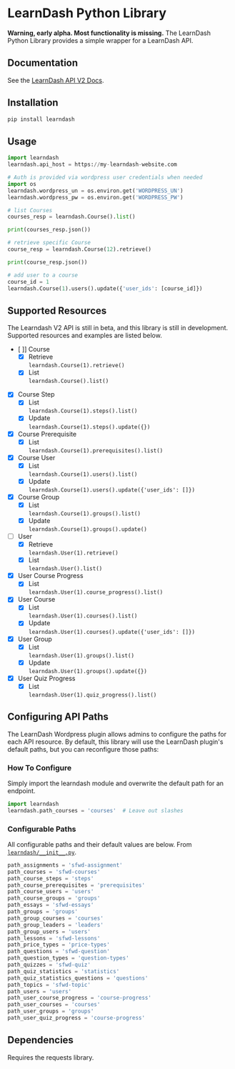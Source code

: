 # LearnDash Python Library

**Warning, early alpha. Most functionality is missing.** The LearnDash Python Library provides a simple wrapper for a LearnDash API.

## Documentation

See the [LearnDash API V2 Docs](https://developers.learndash.com/rest-api/v2/).

## Installation

```bash
pip install learndash
```

## Usage

```python
import learndash
learndash.api_host = https://my-learndash-website.com

# Auth is provided via wordpress user credentials when needed
import os
learndash.wordpress_un = os.environ.get('WORDPRESS_UN')
learndash.wordpress_pw = os.environ.get('WORDPRESS_PW')

# list Courses
courses_resp = learndash.Course().list()

print(courses_resp.json())

# retrieve specific Course
course_resp = learndash.Course(12).retrieve()

print(course_resp.json())

# add user to a course
course_id = 1
learndash.Course(1).users().update({'user_ids': [course_id]})
```

## Supported Resources

The Learndash V2 API is still in beta, and this library is still in development. Supported resources and examples are listed below.

- [ ]] Course
    - [x] Retrieve    
    `learndash.Course(1).retrieve()`
    - [x] List    
    `learndash.Course().list()`
- [x] Course Step
    - [x] List    
    `learndash.Course(1).steps().list()`
    - [x] Update    
    `learndash.Course(1).steps().update({})`
- [x] Course Prerequisite
    - [x] List    
    `learndash.Course(1).prerequisites().list()`
- [x] Course User
    - [x] List    
    `learndash.Course(1).users().list()`
    - [x] Update    
    `learndash.Course(1).users().update({'user_ids': []})`
- [x] Course Group
    - [x] List    
    `learndash.Course(1).groups().list()`
    - [x] Update    
    `learndash.Course(1).groups().update()`
- [ ] User
    - [x] Retrieve    
    `learndash.User(1).retrieve()`
    - [x] List    
    `learndash.User().list()`
- [x] User Course Progress
    - [x] List    
    `learndash.User(1).course_progress().list()`
- [x] User Course
    - [x] List    
    `learndash.User(1).courses().list()`
    - [x] Update    
    `learndash.User(1).courses().update({'user_ids': []})`
- [x] User Group
    - [x] List    
    `learndash.User(1).groups().list()`
    - [x] Update    
    `learndash.User(1).groups().update({})`
- [x] User Quiz Progress
    - [x] List    
    `learndash.User(1).quiz_progress().list()`

## Configuring API Paths

The LearnDash Wordpress plugin allows admins to configure the paths for each API resource. By default, this library will use the LearnDash plugin's default paths, but you can reconfigure those paths:

### How To Configure

Simply import the learndash module and overwrite the default path for an endpoint.

```python
import learndash
learndash.path_courses = 'courses'  # Leave out slashes
```

### Configurable Paths

All configurable paths and their default values are below. From [`learndash/__init__.py`](/src/learndash/__init__.py).

```python
path_assignments = 'sfwd-assignment'
path_courses = 'sfwd-courses'
path_course_steps = 'steps'
path_course_prerequisites = 'prerequisites'
path_course_users = 'users'
path_course_groups = 'groups'
path_essays = 'sfwd-essays'
path_groups = 'groups'
path_group_courses = 'courses'
path_group_leaders = 'leaders'
path_group_users = 'users'
path_lessons = 'sfwd-lessons'
path_price_types = 'price-types'
path_questions = 'sfwd-question'
path_question_types = 'question-types'
path_quizzes = 'sfwd-quiz'
path_quiz_statistics = 'statistics'
path_quiz_statistics_questions = 'questions'
path_topics = 'sfwd-topic'
path_users = 'users'
path_user_course_progress = 'course-progress'
path_user_courses = 'courses'
path_user_groups = 'groups'
path_user_quiz_progress = 'course-progress'
```

## Dependencies

Requires the requests library.

